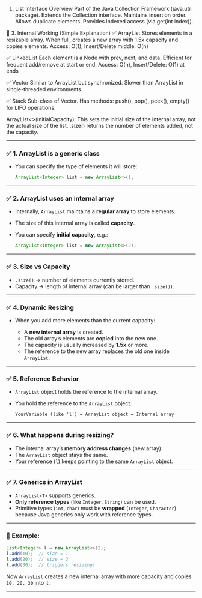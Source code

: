 1. List Interface Overview
Part of the Java Collection Framework (java.util package).
Extends the Collection interface.
Maintains insertion order.
Allows duplicate elements.
Provides indexed access (via get(int index)).

🔹 3. Internal Working (Simple Explanation)
✅ ArrayList
Stores elements in a resizable array.
When full, creates a new array with 1.5x capacity and copies elements.
Access: O(1), Insert/Delete middle: O(n)

✅ LinkedList
Each element is a Node with prev, next, and data.
Efficient for frequent add/remove at start or end.
Access: O(n), Insert/Delete: O(1) at ends

✅ Vector
Similar to ArrayList but synchronized.
Slower than ArrayList in single-threaded environments.

✅ Stack
Sub-class of Vector.
Has methods: push(), pop(), peek(), empty() for LIFO operations.


ArrayList<>(initialCapacity):
This sets the initial size of the internal array, not the actual size of the list.
.size() returns the number of elements added, not the capacity.


---



### ✅ 1. **ArrayList is a generic class**

* You can specify the type of elements it will store:

  ```java
  ArrayList<Integer> list = new ArrayList<>();
  ```

---

### ✅ 2. **ArrayList uses an internal array**

* Internally, `ArrayList` maintains a **regular array** to store elements.
* The size of this internal array is called **capacity**.
* You can specify **initial capacity**, e.g.:

  ```java
  ArrayList<Integer> list = new ArrayList<>(2);
  ```

---

### ✅ 3. **Size vs Capacity**

* `.size()` → number of elements currently stored.
* Capacity → length of internal array (can be larger than `.size()`).

---

### ✅ 4. **Dynamic Resizing**

* When you add more elements than the current capacity:

  * A **new internal array** is created.
  * The old array’s elements are **copied** into the new one.
  * The capacity is usually increased by **1.5x** or more.
  * The reference to the new array replaces the old one inside `ArrayList`.

---

### ✅ 5. **Reference Behavior**

* `ArrayList` object holds the reference to the internal array.
* You hold the reference to the `ArrayList` object.

  ```
  YourVariable (like 'l') → ArrayList object → Internal array
  ```

---

### ✅ 6. **What happens during resizing?**

* The internal array’s **memory address changes** (new array).
* The `ArrayList` object stays the same.
* Your reference (`l`) keeps pointing to the same `ArrayList` object.

---

### ✅ 7. **Generics in ArrayList**

* `ArrayList<T>` supports generics.
* **Only reference types** (like `Integer`, `String`) can be used.
* Primitive types (`int`, `char`) must be **wrapped** (`Integer`, `Character`) because Java generics only work with reference types.

---

### 🔁 Example:

```java
List<Integer> l = new ArrayList<>(2);
l.add(10);  // size = 1
l.add(20);  // size = 2
l.add(30);  // triggers resizing!
```

Now `ArrayList` creates a new internal array with more capacity and copies `10, 20, 30` into it.

---



